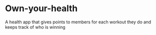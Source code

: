 # Own-your-health
A health app that gives points to members for each workout they do and keeps track of who is winning

